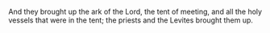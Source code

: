And they brought up the ark of the Lord, the tent of meeting, and all the holy vessels that were in the tent; the priests and the Levites brought them up.
